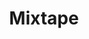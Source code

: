 ---
title: "Mixtape"
description: "Compilations de musiques créées avant tout pour mon usage personnel et que je partage ici."
image: cover.jpg
weight: 8
---
